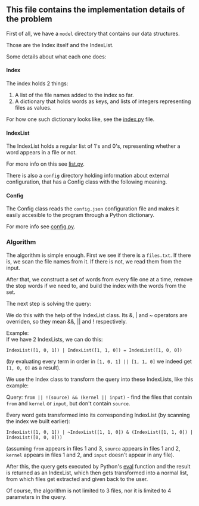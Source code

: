 ## This file contains the implementation details of the problem

First of all, we have a `model` directory that contains our data structures.

Those are the Index itself and the IndexList.

Some details about what each one does:

#### Index

The index holds 2 things:

1. A list of the file names added to the index so far.
2. A dictionary that holds words as keys, and lists of integers representing files as values.

For how one such dictionary looks like, see the [index.py](model/index.py) file.

#### IndexList

The IndexList holds a regular list of 1's and 0's, representing whether a word appears in a file or not.

For more info on this see [list.py](model/list.py).

There is also a `config` directory holding information about external configuration, that has a Config class with the following meaning.

#### Config

The Config class reads the `config.json` configuration file and makes it easily accesible to the program through a Python dictionary.

For more info see [config.py](config/config.py).

### Algorithm

The algorithm is simple enough. First we see if there is a `files.txt`. If there is, we scan the file names from it. If there is not, we read them from the input.

After that, we construct a set of words from every file one at a time, remove the stop words if we need to, and build the index with the words from the set.

The next step is solving the query:

We do this with the help of the IndexList class. Its &, | and ~ operators are overriden, so they mean &&, || and ! respectively.

Example:  
If we have 2 IndexLists, we can do this:

`IndexList([1, 0, 1]) | IndexList([1, 1, 0]) = IndexList([1, 0, 0])`

(by evaluating every term in order in `[1, 0, 1] || [1, 1, 0]` we indeed get `[1, 0, 0]` as a result).

We use the Index class to transform the query into these IndexLists, like this example:

Query: `from || !(source) && (kernel || input)` - find the files that contain `from` and `kernel` or `input`, but don't contain `source`.

Every word gets transformed into its corresponding IndexList (by scanning the index we built earlier):

`IndexList([1, 0, 1]) | ~IndexList([1, 1, 0]) & (IndexList([1, 1, 0]) | IndexList([0, 0, 0]))`

(assuming `from` appears in files 1 and 3, `source` appears in files 1 and 2, `kernel` appears in files 1 and 2, and `input` doesn't appear in any file).

After this, the query gets executed by Python's [eval](https://docs.python.org/3/library/functions.html#eval) function and the result is returned as an IndexList, which then gets transformed into a normal list, from which files get extracted and given back to the user.

Of course, the algorithm is not limited to 3 files, nor it is limited to 4 parameters in the query.
